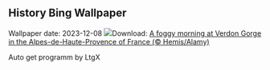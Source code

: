 ## History Bing Wallpaper
Wallpaper date: 2023-12-08
![](https://www.bing.com/th?id=OHR.GrandCanyonVerdon_PT-BR9952684873_UHD.jpg&w=1000)Download: [A foggy morning at Verdon Gorge in the Alpes-de-Haute-Provence of France (© Hemis/Alamy)](https://www.bing.com/th?id=OHR.GrandCanyonVerdon_PT-BR9952684873_UHD.jpg)

Auto get programm by LtgX
